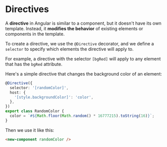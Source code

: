# Directives

A **directive** in Angular is similar to a component, but it doesn't have its own template.
Instead, it **modifies the behavior** of existing elements or components in the template.

To create a directive, we use the `@Directive` decorator, and we define a `selector` to specify
which elements the directive will apply to.

For example, a directive with the selector `[bgRed]` will apply to any element that has the `bgRed` attribute.

Here's a simple directive that changes the background color of an element:

```ts
@Directive({
  selector: '[randomColor]',
  host: {
    '[style.backgroundColor]': 'color',
  },
})
export class RandomColor {
  color = `#${Math.floor(Math.random() * 16777215).toString(16)}`;
}
```

Then we use it like this:

```html
<new-component randomColor />
```
